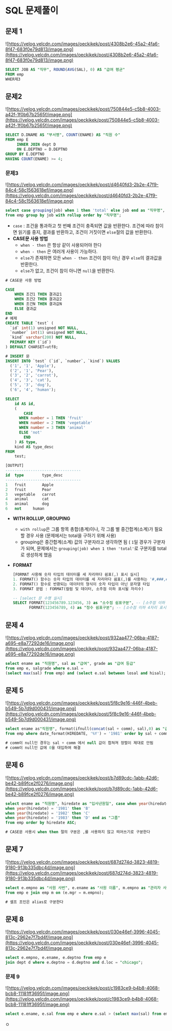 # SQL 문제풀이

## 문제 1

![https://velog.velcdn.com/images/oeckikek/post/4308b2e6-45a2-4fa6-8f47-683f0e79d813/image.png](https://velog.velcdn.com/images/oeckikek/post/4308b2e6-45a2-4fa6-8f47-683f0e79d813/image.png)

```sql
SELECT JOB AS "직무", ROUND(AVG(SAL), 0) AS "급여 평균"
FROM emp
WHER제3
```

## 문제2

![https://velog.velcdn.com/images/oeckikek/post/750844e5-c5b8-4003-a42f-1f0b67b2565f/image.png](https://velog.velcdn.com/images/oeckikek/post/750844e5-c5b8-4003-a42f-1f0b67b2565f/image.png)

```sql
SELECT D.DNAME AS "부서명", COUNT(ENAME) AS "직원 수"
FROM emp E
	 INNER JOIN dept D
     ON E.DEPTNO = D.DEPTNO
GROUP BY E.DEPTNO
HAVING COUNT(ENAME) >= 4;
```

### 문제3

![https://velog.velcdn.com/images/oeckikek/post/d4640fd3-2b2e-47f9-84c4-58c1563618ef/image.png](https://velog.velcdn.com/images/oeckikek/post/d4640fd3-2b2e-47f9-84c4-58c1563618ef/image.png)

```sql
select case grouping(job) when 1 then 'total' else job end as "직무명", format(sum(sal), 0) as "급여의 합"
from emp group by job with rollup order by "직무명";
```

- `case` : 조건을 통과하고 첫 번째 조건이 충족되면 값을 반환한다. 조건에 따라 참이면 읽기를 중지, 결과를 반환하고, 조건이 거짓이면 `else`절의 값을 반환한다.
- **CASE문 사용 방법**
  - `when - then` 은 항상 같이 사용되어야 한다
  - `when - then` 은 여러개 사용이 가능하다.
  - `else`가 존재하면 모든 `when - then` 조건이 참이 아닌 경우 `else`의 결과값을 반환한다.
  - `else`가 없고, 조건이 참이 아니면 `null`을 반환한다.

```sql
# CASE문 사용 방법

CASE
	WHEN 조건1 THEN 결과값1
	WHEN 조건2 THEN 결과값2
	WHEN 조건N THEN 결과값N
	ELSE 결과값
END
# 예제
CREATE TABLE `test` (
  `id` int(1) unsigned NOT NULL,
  `number` int(1) unsigned NOT NULL,
  `kind` varchar(200) NOT NULL,
  PRIMARY KEY (`id`)
) DEFAULT CHARSET=utf8;

# INSERT 문
INSERT INTO `test` (`id`, `number`, `kind`) VALUES
  ('1', '1', 'Apple'),
  ('2', '1', 'Pear'),
  ('3', '2', 'carrot'),
  ('4', '3', 'cat'),
  ('5', '3', 'dog'),
  ('6', '4', 'human');

SELECT 
	id AS id,
	(
    	CASE
	  WHEN number = 1 THEN 'fruit'
	  WHEN number = 2 THEN 'vegetable'
	  WHEN number = 3 THEN 'animal'
	  ELSE 'not'
    	END
	) AS type,
	kind AS type_desc
FROM
	test;

[OUTPUT]
---------------------------------
id	type		type_desc
---------------------------------
1	fruit		Apple
2	fruit		Pear
3	vegetable	carrot
4	animal		cat
5	animal		dog
6	not		human
```

- **WITH ROLLUP, GROUPING**

  - `with rollup`은 그룹 항목 총합(총계)이나, 각 그룹 별 중간합계(소계)가 필요할 경우 사용 (문제에서는 total을 구하기 위해 사용)
  - grouping은 중간합계(소계) 값의 구분자라고 생각하면 됨 ( `1`일 경우가 구분자가 되며, 문제에서는 `grouping(job) when 1 then 'total'`로 구분자를 total로 생성하게 했음

- **FORMAT**

  ```sql
  [FORMAT 사용해 숫자 타입의 데이터를 세 자리마다 쉼표(,) 표시 실시]
  1. FORMAT() 함수는 숫자 타입의 데이터를 세 자리마다 쉼표(,)를 사용하는 '#,###,###.##' 형식으로 변환해 줍니다 
  2. FORMAT() 함수로 반환되는 데이터의 형식이 숫자 타입이 아닌 문자열 타입 
  3. FORMAT 문법 : FORMAT(컬럼 및 데이터, 소주점 이하 표시될 자리수)
  
  -- [select 문 수행 실시]  
  SELECT FORMAT(123456789.123456, 3) as "소수점 쉼표구분", -- [소주점 이하 3자리 표시]
         FORMAT(123456789, 4) as "정수 쉼표구분"; -- [소수점 이하 4자리 표시]
  ```

## 문제 4

![https://velog.velcdn.com/images/oeckikek/post/932aa477-06ba-4187-a695-e8a77292de16/image.png](https://velog.velcdn.com/images/oeckikek/post/932aa477-06ba-4187-a695-e8a77292de16/image.png)

```sql
select ename as "직원명", sal as "급여", grade as "급여 등급" 
from emp e, salgrade where e.sal = 
(select max(sal) from emp) and (select e.sal between losal and hisal);
```

## 문제 5

![https://velog.velcdn.com/images/oeckikek/post/5f8c9e16-446f-4beb-b549-5b7d9d000431/image.png](https://velog.velcdn.com/images/oeckikek/post/5f8c9e16-446f-4beb-b549-5b7d9d000431/image.png)

```sql
select ename as"직원명", format(ifnull(concat(sal + comm), sal),0) as "급여" 
from emp where date_format(HIREDATE, '%Y') = '1981' order by sal + comm desc;

# comm이 null인 경우는 sal + comm 에서 null 값이 합쳐져 정렬이 제대로 안됨
# comm이 null인 값에 0을 대입하여 해결
```

## 문제 6

![https://velog.velcdn.com/images/oeckikek/post/b7d89cdc-1abb-42d6-be42-b89fce2f0276/image.png](https://velog.velcdn.com/images/oeckikek/post/b7d89cdc-1abb-42d6-be42-b89fce2f0276/image.png)

```sql
select ename as "직원명", hiredate as "입사년원일", case when year(hiredate) = '1980' then 'A'
when year(hiredate) = '1981' then 'B'
when year(hiredate) = '1982' then 'C'
when year(hiredate) = '1983' then 'D' end as "그룹" 
from emp order by hiredate ASC;

# CASE문 사용시 when then 절의 구분은 ,를 사용하지 않고 띄어쓰기로 구분한다
```

## 문제 7

![https://velog.velcdn.com/images/oeckikek/post/687d274d-3823-4819-9180-913b335dbc4d/image.png](https://velog.velcdn.com/images/oeckikek/post/687d274d-3823-4819-9180-913b335dbc4d/image.png)

```sql
select e.empno as "사원 사번", e.ename as "사원 이름", m.empno as "관리자 사번", m.ename as "관리자 이름"
from emp e join emp m on (e.mgr = m.empno);

# 셀프 조인은 alias로 구분한다
```

## 문제 8

![https://velog.velcdn.com/images/oeckikek/post/030e46ef-3996-4045-813c-2962e7f7bd4f/image.png](https://velog.velcdn.com/images/oeckikek/post/030e46ef-3996-4045-813c-2962e7f7bd4f/image.png)

```sql
select e.empno, e.ename, e.deptno from emp e 
join dept d where e.deptno = d.deptno and d.loc = "chicago";
```

### 문제 9

![https://velog.velcdn.com/images/oeckikek/post/c1983ce9-b4b8-4068-bcb8-11181ff3695f/image.png](https://velog.velcdn.com/images/oeckikek/post/c1983ce9-b4b8-4068-bcb8-11181ff3695f/image.png)

```sql
select e.ename, e.sal from emp e where e.sal > (select max(sal) from emp where deptno ='30');
```

ㅇ